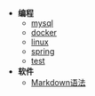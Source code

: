 
* **编程**
    * [mysql](md/mysql)
    * [docker](md/docker)
    * [linux](md/linux)
    * [spring](md/spring)
    * [test](md/test)
* **软件**
    * [Markdown语法](md/Markdown语法.md  "自定义网页标题，或者默认文件名")
